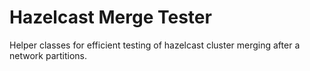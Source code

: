Hazelcast Merge Tester
=======================

Helper classes for efficient testing of hazelcast cluster merging after a network partitions.